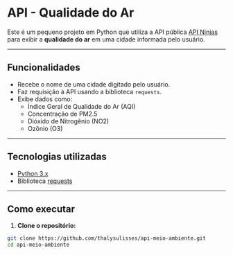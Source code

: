 # API - Qualidade do Ar

Este é um pequeno projeto em Python que utiliza a API pública [API Ninjas](https://api-ninjas.com/api/airquality) para exibir a **qualidade do ar** em uma cidade informada pelo usuário.

---

## Funcionalidades

- Recebe o nome de uma cidade digitado pelo usuário.
- Faz requisição à API usando a biblioteca `requests`.
- Exibe dados como:
  - Índice Geral de Qualidade do Ar (AQI)
  - Concentração de PM2.5
  - Dióxido de Nitrogênio (NO2)
  - Ozônio (O3)

---

##  Tecnologias utilizadas

- [Python 3.x](https://www.python.org/)
- Biblioteca [requests](https://pypi.org/project/requests/)

---

##  Como executar

1. **Clone o repositório:**

```bash
git clone https://github.com/thalysulisses/api-meio-ambiente.git
cd api-meio-ambiente
